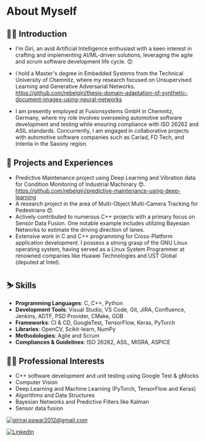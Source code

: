 # About Myself

## 🚴‍♂️ Introduction
* I'm Giri, an avid Artificial Intelligence enthusiast with a keen interest in crafting and implementing AI/ML-driven solutions, leveraging the agile and scrum software development life cycle. 😊
* I hold a Master's degree in Embedded Systems from the Technical University of Chemnitz, where my research focused on Unsupervised Learning and Generative Adversarial Networks.
  https://github.com/rebelgiri/thesis-domain-adaptation-of-synthetic-document-images-using-neural-networks

* I am presently employed at Fusionsystems GmbH in Chemnitz, Germany, where my role involves overseeing automotive software development and testing while ensuring compliance with ISO 26262 and ASIL standards. Concurrently, I am engaged in collaborative projects with automotive software companies such as Cariad, FD Tech, and Intenta in the Saxony region.
 

## 🚅 Projects and Experiences
* Predictive Maintenance project using Deep Learning and Vibration data for Condition Monitoring of Industrial Machinary :heart_eyes:.
https://github.com/rebelgiri/predictive-maintenance-using-deep-learning
* A research project in the area of Multi-Object Multi-Camera Tracking for Pedestrians :heart_eyes:.
* Actively contributed to numerous C++ projects with a primary focus on Sensor Data Fusion. One notable example includes utilizing Bayesian Networks to estimate the driving direction of lanes.
* Extensive work in C and C++ programming for Cross-Platform application development. I possess a strong grasp of the GNU Linux operating system, having served as a Linux System Programmer at renowned companies like Huawei Technologies and UST Global (deputed at Intel).

## ⛷️ Skills
* **Programming Languages**: C, C++, Python
* **Development Tools**: Visual Studio, VS Code, Git, JIRA, Confluence, Jenkins, ADTF, PSD Provider, CMake, GDB
* **Frameworks**: CI & CD, GoogleTest, TensorFlow, Keras, PyTorch
* **Libraries**: OpenCV, Scikit-learn, NumPy
* **Methodologies**: Agile and Scrum
* **Compliances & Guidelines**: ISO 26262, ASIL, MISRA, ASPICE

## 🧘‍♂️ Professional Interests
* C++ software development and unit testing using Google Test & gMocks
* Computer Vision
* Deep Learning and Machine Learning (PyTorch, TensorFlow and Keras)
* Algorithms and Data Structures
* Bayesian Networks and Predictive Filters like Kalman
* Sensor data fusion
  
<a href="mailto:giriraj.pawar2012@gmail.com">![giriraj.pawar2012@gmail.com](https://img.shields.io/badge/Gmail-D14836?style=for-the-badge&logo=gmail&logoColor=white)</a>

<a href="https://www.linkedin.com/in/rebelgiri/">![LinkedIn](https://img.shields.io/badge/LinkedIn-0077B5?style=for-the-badge&logo=linkedin&logoColor=white)</a>


